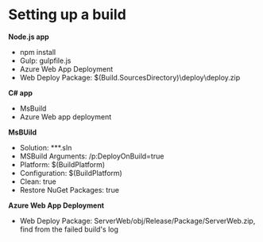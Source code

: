 # Setting up a build

**Node.js app**

* npm install
* Gulp: gulpfile.js
* Azure Web App Deployment
* Web Deploy Package: $(Build.SourcesDirectory)\deploy\deploy.zip

**C# app**

* MsBuild
* Azure Web app deployment

**MsBUild**

* Solution: **\*.sln
* MSBuild Arguments: /p:DeployOnBuild=true
* Platform: $(BuildPlatform)
* Configuration: $(BuildPlatform)
* Clean: true
* Restore NuGet Packages: true

**Azure Web App Deployment**

* Web Deploy Package: ServerWeb/obj/Release/Package/ServerWeb.zip, find from the failed build's log

